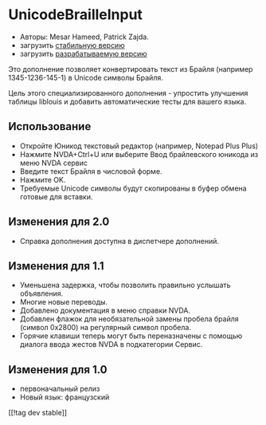 # UnicodeBrailleInput #

* Авторы: Mesar Hameed, Patrick Zajda.
* загрузить [стабильную версию][1]
* загрузить [разрабатываемую версию][2]

Это дополнение позволяет конвертировать текст из Брайля (например
1345-1236-145-1) в Unicode символы Брайля.

Цель этого специализированного дополнения - упростить улучшения таблицы
liblouis и добавить автоматические тесты для вашего языка.

## Использование ##

* Откройте Юникод текстовый редактор (например, Notepad Plus Plus)
* Нажмите NVDA+Ctrl+U или выберите Ввод брайлевского юникода из меню NVDA
  сервис
* Введите текст Брайля в числовой форме.
* Нажмите OK.
* Требуемые Unicode символы будут скопированы в буфер обмена готовые для
  вставки.

## Изменения для 2.0 ##

* Справка дополнения доступна в диспетчере дополнений.

## Изменения для 1.1 ##

* Уменьшена задержка, чтобы позволить правильно услышать объявления.
* Многие новые переводы.
* Добавлено документация в меню справки NVDA.
* Добавлен флажок для необязательной замены пробела брайля (символ 0x2800)
  на регулярный символ пробела.
* Горячие клавиши теперь могут быть переназначены с помощью диалога ввода
  жестов NVDA в подкатегории Сервис.

## Изменения для 1.0 ##

* первоначальный релиз
* Новый язык: французский

[[!tag dev stable]]

[1]: https://addons.nvda-project.org/files/get.php?file=ubi

[2]: https://addons.nvda-project.org/files/get.php?file=ubi-dev
